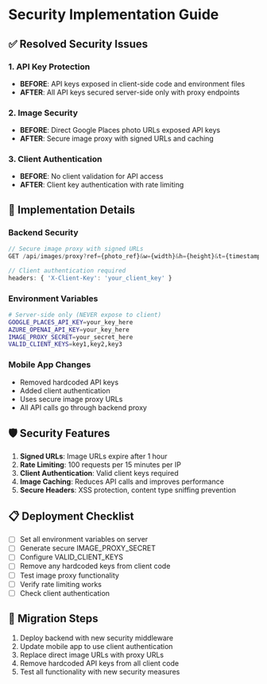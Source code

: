 # Security Implementation Guide

## ✅ **Resolved Security Issues**

### **1. API Key Protection**
- **BEFORE**: API keys exposed in client-side code and environment files
- **AFTER**: All API keys secured server-side only with proxy endpoints

### **2. Image Security**
- **BEFORE**: Direct Google Places photo URLs exposed API keys
- **AFTER**: Secure image proxy with signed URLs and caching

### **3. Client Authentication**
- **BEFORE**: No client validation for API access
- **AFTER**: Client key authentication with rate limiting

## 🔧 **Implementation Details**

### **Backend Security**
```javascript
// Secure image proxy with signed URLs
GET /api/images/proxy?ref={photo_ref}&w={width}&h={height}&t={timestamp}&s={signature}

// Client authentication required
headers: { 'X-Client-Key': 'your_client_key' }
```

### **Environment Variables**
```bash
# Server-side only (NEVER expose to client)
GOOGLE_PLACES_API_KEY=your_key_here
AZURE_OPENAI_API_KEY=your_key_here
IMAGE_PROXY_SECRET=your_secret_here
VALID_CLIENT_KEYS=key1,key2,key3
```

### **Mobile App Changes**
- Removed hardcoded API keys
- Added client authentication
- Uses secure image proxy URLs
- All API calls go through backend proxy

## 🛡️ **Security Features**

1. **Signed URLs**: Image URLs expire after 1 hour
2. **Rate Limiting**: 100 requests per 15 minutes per IP
3. **Client Authentication**: Valid client keys required
4. **Image Caching**: Reduces API calls and improves performance
5. **Secure Headers**: XSS protection, content type sniffing prevention

## 📋 **Deployment Checklist**

- [ ] Set all environment variables on server
- [ ] Generate secure IMAGE_PROXY_SECRET
- [ ] Configure VALID_CLIENT_KEYS
- [ ] Remove any hardcoded keys from client code
- [ ] Test image proxy functionality
- [ ] Verify rate limiting works
- [ ] Check client authentication

## 🔄 **Migration Steps**

1. Deploy backend with new security middleware
2. Update mobile app to use client authentication
3. Replace direct image URLs with proxy URLs
4. Remove hardcoded API keys from all client code
5. Test all functionality with new security measures